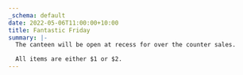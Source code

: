 ```yaml
---
_schema: default
date: 2022-05-06T11:00:00+10:00
title: Fantastic Friday
summary: |-
  The canteen will be open at recess for over the counter sales.

  All items are either $1 or $2.
---
```


